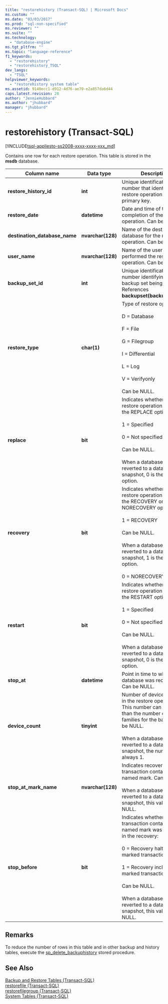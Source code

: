 ```yaml
---
title: "restorehistory (Transact-SQL) | Microsoft Docs"
ms.custom: ""
ms.date: "03/03/2017"
ms.prod: "sql-non-specified"
ms.reviewer: ""
ms.suite: ""
ms.technology: 
  - "database-engine"
ms.tgt_pltfrm: ""
ms.topic: "language-reference"
f1_keywords: 
  - "restorehistory"
  - "restorehistory_TSQL"
dev_langs: 
  - "TSQL"
helpviewer_keywords: 
  - "restorehistory system table"
ms.assetid: 9140ecc1-d912-4d76-ae70-e2a857da6d44
caps.latest.revision: 28
author: "JennieHubbard"
ms.author: "jhubbard"
manager: "jhubbard"
---
```

# restorehistory (Transact-SQL)
[!INCLUDE[tsql-appliesto-ss2008-xxxx-xxxx-xxx_md](../../includes/tsql-appliesto-ss2008-xxxx-xxxx-xxx-md.md)]

  Contains one row for each restore operation. This table is stored in the **msdb** database.  
  
|Column name|Data type|Description|  
|-----------------|---------------|-----------------|  
|**restore_history_id**|**int**|Unique identification number that identifies each restore operation. Identity, primary key.|  
|**restore_date**|**datetime**|Date and time of the completion of the restore operation. Can be NULL.|  
|**destination_database_name**|**nvarchar(128)**|Name of the destination database for the restore operation. Can be NULL.|  
|**user_name**|**nvarchar(128)**|Name of the user who performed the restore operation. Can be NULL.|  
|**backup_set_id**|**int**|Unique identification number identifying the backup set being restored. References **backupset(backup_set_id)**.|  
|**restore_type**|**char(1)**|Type of restore operation:<br /><br /> D = Database<br /><br /> F = File<br /><br /> G = Filegroup<br /><br /> I = Differential<br /><br /> L = Log<br /><br /> V = Verifyonly<br /><br /> Can be NULL.|  
|**replace**|**bit**|Indicates whether the restore operation specified the REPLACE option:<br /><br /> 1 = Specified<br /><br /> 0 = Not specified<br /><br /> Can be NULL.<br /><br /> When a database is reverted to a database snapshot, 0 is the only option.|  
|**recovery**|**bit**|Indicates whether the restore operation specified the RECOVERY or NORECOVERY option:<br /><br /> 1 = RECOVERY<br /><br /> Can be NULL.<br /><br /> When a database is reverted to a database snapshot, 1 is the only option.<br /><br /> 0 = NORECOVERY|  
|**restart**|**bit**|Indicates whether the restore operation specified the RESTART option:<br /><br /> 1 = Specified<br /><br /> 0 = Not specified<br /><br /> Can be NULL.<br /><br /> When a database is reverted to a database snapshot, 0 is the only option.|  
|**stop_at**|**datetime**|Point in time to which the database was recovered. Can be NULL.|  
|**device_count**|**tinyint**|Number of devices involved in the restore operation. This number can be less than the number of media families for the backup. Can be NULL.<br /><br /> When a database is reverted to a database snapshot, the number is always 1.|  
|**stop_at_mark_name**|**nvarchar(128)**|Indicates recovery to the transaction containing the named mark. Can be NULL.<br /><br /> When a database is reverted to a database snapshot, this value is NULL.|  
|**stop_before**|**bit**|Indicates whether the transaction containing the named mark was included in the recovery:<br /><br /> 0 = Recovery halted before marked transaction.<br /><br /> 1 = Recovery included marked transaction.<br /><br /> Can be NULL.<br /><br /> When a database is reverted to a database snapshot, this value is NULL.|  
  
## Remarks  
 To reduce the number of rows in this table and in other backup and history tables, execute the [sp_delete_backuphistory](../../relational-databases/system-stored-procedures/sp-delete-backuphistory-transact-sql.md) stored procedure.  
  
## See Also  
 [Backup and Restore Tables &#40;Transact-SQL&#41;](../../relational-databases/system-tables/backup-and-restore-tables-transact-sql.md)   
 [restorefile &#40;Transact-SQL&#41;](../../relational-databases/system-tables/restorefile-transact-sql.md)   
 [restorefilegroup &#40;Transact-SQL&#41;](../../relational-databases/system-tables/restorefilegroup-transact-sql.md)   
 [System Tables &#40;Transact-SQL&#41;](../../relational-databases/system-tables/system-tables-transact-sql.md)  
  
  